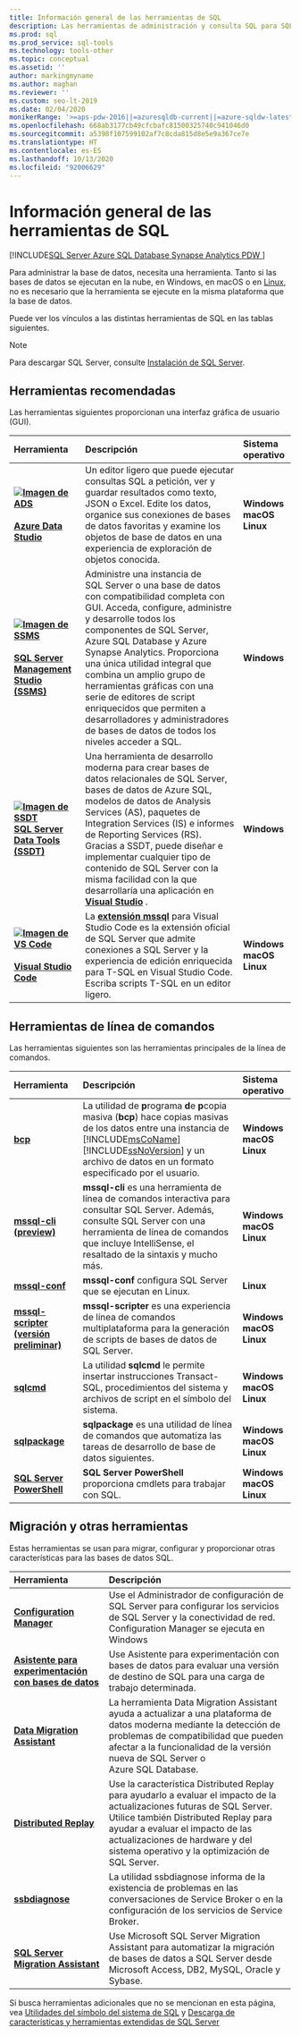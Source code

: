```yaml
---
title: Información general de las herramientas de SQL
description: Las herramientas de administración y consulta SQL para SQL Server, Azure SQL (base de datos de Azure SQL, instancia administrada de Azure SQL, máquinas virtuales de SQL) y Azure Synapse Analytics.
ms.prod: sql
ms.prod_service: sql-tools
ms.technology: tools-other
ms.topic: conceptual
ms.assetid: ''
author: markingmyname
ms.author: maghan
ms.reviewer: ''
ms.custom: seo-lt-2019
ms.date: 02/04/2020
monikerRange: '>=aps-pdw-2016||=azuresqldb-current||=azure-sqldw-latest||>=sql-server-2016||=sqlallproducts-allversions||>=sql-server-linux-2017'
ms.openlocfilehash: 668ab3177cb49cfcbafc81500325740c941046d0
ms.sourcegitcommit: a5398f107599102af7c8cda815d8e5e9a367ce7e
ms.translationtype: HT
ms.contentlocale: es-ES
ms.lasthandoff: 10/13/2020
ms.locfileid: "92006629"
---
```

# <a name="sql-tools-overview"></a>Información general de las herramientas de SQL

[!INCLUDE[SQL Server Azure SQL Database Synapse Analytics PDW ](../includes/applies-to-version/sql-asdb-asdbmi-asa-pdw.md)]

Para administrar la base de datos, necesita una herramienta. Tanto si las bases de datos se ejecutan en la nube, en Windows, en macOS o en [Linux](../linux/sql-server-linux-overview.md), no es necesario que la herramienta se ejecute en la misma plataforma que la base de datos.

Puede ver los vínculos a las distintas herramientas de SQL en las tablas siguientes.

> [!Note]
> Para descargar SQL Server, consulte [Instalación de SQL Server](../database-engine/install-windows/install-sql-server.md).

## <a name="recommended-tools"></a>Herramientas recomendadas

Las herramientas siguientes proporcionan una interfaz gráfica de usuario (GUI).

| Herramienta | Descripción | Sistema operativo |
|:--|:--|:--|
| [ **![Imagen de ADS](../tools/media/overview-sql-tools/azure-data-studio.svg)</br></br>Azure Data Studio**](../azure-data-studio/download.md) | Un editor ligero que puede ejecutar consultas SQL a petición, ver y guardar resultados como texto, JSON o Excel. Edite los datos, organice sus conexiones de bases de datos favoritas y examine los objetos de base de datos en una experiencia de exploración de objetos conocida. | **Windows</br>macOS</br>Linux** |
| [ **![Imagen de SSMS](../tools/media/overview-sql-tools/ssms.svg)</br></br>SQL Server Management Studio (SSMS)** ](../ssms/download-sql-server-management-studio-ssms.md) | Administre una instancia de SQL Server o una base de datos con compatibilidad completa con GUI. Acceda, configure, administre y desarrolle todos los componentes de SQL Server, Azure SQL Database y Azure Synapse Analytics. Proporciona una única utilidad integral que combina un amplio grupo de herramientas gráficas con una serie de editores de script enriquecidos que permiten a desarrolladores y administradores de bases de datos de todos los niveles acceder a SQL. | **Windows** |
| [ **![Imagen de SSDT](../tools/media/overview-sql-tools/ssdt.svg)</br>SQL Server Data Tools (SSDT)** ](../ssdt/download-sql-server-data-tools-ssdt.md) | Una herramienta de desarrollo moderna para crear bases de datos relacionales de SQL Server, bases de datos de Azure SQL, modelos de datos de Analysis Services (AS), paquetes de Integration Services (IS) e informes de Reporting Services (RS). Gracias a SSDT, puede diseñar e implementar cualquier tipo de contenido de SQL Server con la misma facilidad con la que desarrollaría una aplicación en **[Visual Studio](https://visualstudio.microsoft.com/downloads/)** . | **Windows** |
| [ **![Imagen de VS Code](../tools/media/overview-sql-tools/visual-studio-code.svg)</br></br>Visual Studio Code**](https://code.visualstudio.com/) | La **[extensión mssql](https://marketplace.visualstudio.com/items?itemName=ms-mssql.mssql)** para Visual Studio Code es la extensión oficial de SQL Server que admite conexiones a SQL Server y la experiencia de edición enriquecida para T-SQL en Visual Studio Code. Escriba scripts T-SQL en un editor ligero. | **Windows</br>macOS</br>Linux** |

## <a name="command-line-tools"></a>Herramientas de línea de comandos

Las herramientas siguientes son las herramientas principales de la línea de comandos.

| Herramienta | Descripción | Sistema operativo |
|:--|:--|:--|
|[**bcp**](bcp-utility.md)|La utilidad de **p**rograma **d**e **p**copia masiva (**bcp**) hace copias masivas de los datos entre una instancia de [!INCLUDE[msCoName](../includes/msconame-md.md)] [!INCLUDE[ssNoVersion](../includes/ssnoversion-md.md)] y un archivo de datos en un formato especificado por el usuario.| **Windows</br>macOS</br>Linux** |
|[**mssql-cli (preview)** ](mssql-cli.md)|**mssql-cli** es una herramienta de línea de comandos interactiva para consultar SQL Server. Además, consulte SQL Server con una herramienta de línea de comandos que incluye IntelliSense, el resaltado de la sintaxis y mucho más. | **Windows</br>macOS</br>Linux** |
|[**mssql-conf**](../linux/sql-server-linux-configure-mssql-conf.md) | **mssql-conf** configura SQL Server que se ejecutan en Linux. | **Linux** |
|[**mssql-scripter (versión preliminar)** ](https://github.com/Microsoft/mssql-scripter) | **mssql-scripter** es una experiencia de línea de comandos multiplataforma para la generación de scripts de bases de datos de SQL Server. | **Windows</br>macOS</br>Linux** |
| [**sqlcmd**](sqlcmd-utility.md) |La utilidad **sqlcmd** le permite insertar instrucciones Transact-SQL, procedimientos del sistema y archivos de script en el símbolo del sistema. | **Windows</br>macOS</br>Linux** |
| [**sqlpackage**](sqlpackage.md) |**sqlpackage** es una utilidad de línea de comandos que automatiza las tareas de desarrollo de base de datos siguientes. |**Windows</br>macOS</br>Linux** |
|[**SQL Server PowerShell**](../powershell/sql-server-powershell.md)| **SQL Server PowerShell** proporciona cmdlets para trabajar con SQL. | **Windows</br>macOS</br>Linux** |

## <a name="migration-and-other-tools"></a>Migración y otras herramientas

Estas herramientas se usan para migrar, configurar y proporcionar otras características para las bases de datos SQL.

| Herramienta | Descripción |
|:--|:--|
| **[Configuration Manager](../tools/configuration-manager/sql-server-configuration-manager-help.md)** | Use el Administrador de configuración de SQL Server para configurar los servicios de SQL Server y la conectividad de red. Configuration Manager se ejecuta en Windows|
| **[Asistente para experimentación con bases de datos](../dea/database-experimentation-assistant-overview.md)** | Use Asistente para experimentación con bases de datos para evaluar una versión de destino de SQL para una carga de trabajo determinada. |
| **[Data Migration Assistant](../dma/dma-overview.md)** | La herramienta Data Migration Assistant ayuda a actualizar a una plataforma de datos moderna mediante la detección de problemas de compatibilidad que pueden afectar a la funcionalidad de la versión nueva de SQL Server o Azure SQL Database. |
| **[Distributed Replay](../tools/distributed-replay/install-distributed-replay-overview.md)** | Use la característica Distributed Replay para ayudarlo a evaluar el impacto de la actualizaciones futuras de SQL Server. Utilice también Distributed Replay para ayudar a evaluar el impacto de las actualizaciones de hardware y del sistema operativo y la optimización de SQL Server. |
| **[ssbdiagnose](../tools/ssbdiagnose/ssbdiagnose-utility-service-broker.md)** | La utilidad ssbdiagnose informa de la existencia de problemas en las conversaciones de Service Broker o en la configuración de los servicios de Service Broker. |
| **[SQL Server Migration Assistant](../ssma/sql-server-migration-assistant.md)** | Use Microsoft SQL Server Migration Assistant para automatizar la migración de bases de datos a SQL Server desde Microsoft Access, DB2, MySQL, Oracle y Sybase.|

Si busca herramientas adicionales que no se mencionan en esta página, vea [Utilidades del símbolo del sistema de SQL](command-prompt-utility-reference-database-engine.md) y [Descarga de características y herramientas extendidas de SQL Server](download-sql-feature-packs.md)
